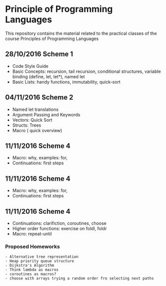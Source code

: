 # Principle of Programming Languages

This repository contains the material related to the practical classes of the course Principles of Programming Languages 

## 28/10/2016 Scheme 1
- Code Style Guide
- Basic Concepts: recursion, tail recursion, conditional structures, variable binding (define, let, let*), named let
- Basic Lists: handy functions, immutability, quick-sort

## 04/11/2016 Scheme 2
- Named let translations
- Argument Passing and Keywords
- Vectors: Quick Sort
- Structs: Trees
- Macro ( quick overview)

## 11/11/2016 Scheme 4
- Macro: why, examples: for, 
- Continuations: first steps

## 11/11/2016 Scheme 4
- Macro: why, examples: for, 
- Continuations: first steps

## 11/11/2016 Scheme 4
- Continuations: clarifiction, coroutines, choose
- Higher order functions: exercise on foldl, foldr
- Macro: repeat-until

### Proposed Homeworks
	- Alternative tree representation
	- Heap priority queue structure
	- Dijkstra's Algorithm
	- Think lambda as macros
	- coroutines as macros?
	- choose with arrays trying a random order fro selecting next paths
	
